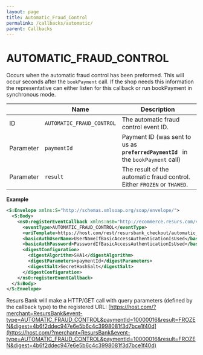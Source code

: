 ```yaml
---
layout: page
title: Automatic_Fraud_Control
permalink: /callbacks/automatic/
parent: Callbacks
---
```


# AUTOMATIC_FRAUD_CONTROL 
Occurs when the automatic fraud control has been preformed. This will
occur seconds after the `bookPayment` call.
If the shop needs this information the representative can either listen
for this callback or run bookPayment in synchronous mode.
  
|           | Name                      | Description                                                                            |
|-----------|---------------------------|----------------------------------------------------------------------------------------|
| ID        | `AUTOMATIC_FRAUD_CONTROL` | The automatic fraud control event ID.                                                  |
| Parameter | `paymentId`               | Payment ID (was sent to us as` `**`preferredPaymentId`**` ` in the `bookPayment` call) |
| Parameter | `result`                  | The result of the automatic fraud control. Either `FROZEN` or `THAWED`.                |
  
**Example**

```xml
<S:Envelope xmlns:S="http://schemas.xmlsoap.org/soap/envelope/">
  <S:Body>
    <ns0:registerEventCallback xmlns:ns0="http://ecommerce.resurs.com/v4/msg/configuration" xmlns:ns1="http://ecommerce.resurs.com/v4/msg/exception">
      <eventType>AUTOMATIC_FRAUD_CONTROL</eventType>
      <uriTemplate>https://host.com/rest/resursbank_checkout/automatic_fraud_control/paymentId/{paymentId}/result/{result}/digest/{digest}</uriTemplate>
      <basicAuthUserName>UserNameIfBasicAccessAuthenticationIsUsed</basicAuthUserName>
      <basicAuthPassword>PasswordIfBasicAccessAuthenticationIsUsed</basicAuthPassword>
      <digestConfiguration>
        <digestAlgorithm>SHA1</digestAlgorithm>
        <digestParameters>paymentId</digestParameters>
        <digestSalt>SecretHashSalt</digestSalt>
      </digestConfiguration>
    </ns0:registerEventCallback>
  </S:Body>
</S:Envelope>
```

Resurs Bank will make a HTTP/GET call with query parameters (defined by
the callback type) to the
registered URL: [https://host.com/?merchant=ResursBank&event-type=AUTOMATIC_FRAUD_CONTROL&paymentId=10000016&result=FROZEN&digest=4b6f2ddec947e6e5b6c4c3998081f3d7bce1f40d](https://host.com/?merchant=ResursBank&event-type=AUTOMATIC_FRAUD_CONTROL&paymentId=10000016&result=FROZEN&digest=4b6f2ddec947e6e5b6c4c3998081f3d7bce1f40d)
  
